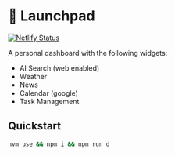 # 🚀 Launchpad

[![Netlify Status](https://api.netlify.com/api/v1/badges/d89362ee-6443-467b-a559-2514ac3dd717/deploy-status)](https://app.netlify.com/projects/mw-launchpad/deploys)

A personal dashboard with the following widgets:

- AI Search (web enabled)
- Weather
- News
- Calendar (google)
- Task Management

## Quickstart

```bash
nvm use && npm i && npm run d
```
